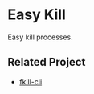 # Easy Kill
Easy kill processes.


## Related Project
* [fkill-cli](https://github.com/sindresorhus/fkill-cli)
